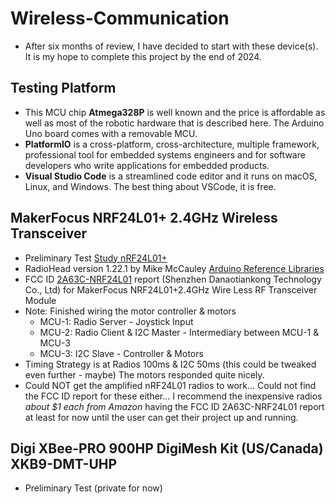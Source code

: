 # Wireless-Communication
- After six months of review, I have decided to start with these device(s). It is my hope to complete this project by the end of 2024. 

## Testing Platform
- This MCU chip **Atmega328P** is well known and the price is affordable as well as most of the robotic hardware that is described here. The Arduino Uno board comes with a removable MCU.
- **PlatformIO** is a cross-platform, cross-architecture, multiple framework, professional tool for embedded systems engineers and for software developers who write applications for embedded products. 
- **Visual Studio Code** is a streamlined code editor and it runs on macOS, Linux, and Windows. The best thing about VSCode, it is free.
  
## MakerFocus NRF24L01+ 2.4GHz Wireless Transceiver 
- Preliminary Test [Study nRF24L01+](https://drive.google.com/file/d/1nfAlSv4Ejyql8hRYMXsEH_Gaa7wh_Z5n)
- RadioHead version 1.22.1 by Mike McCauley [Arduino Reference Libraries](https://www.arduino.cc/reference/en/libraries/radiohead/)
- FCC ID [2A63C-NRF24L01](https://fcc.report/FCC-ID/2A63C-NRF24L01) report (Shenzhen Danaotiankong Technology Co., Ltd) for MakerFocus NRF24L01+2.4GHz Wire Less RF Transceiver Module
- Note: Finished wiring the motor controller & motors
  - MCU-1: Radio Server - Joystick Input
  - MCU-2: Radio Client & I2C Master - Intermediary between MCU-1 & MCU-3
  - MCU-3: I2C Slave - Controller & Motors
- Timing Strategy is at Radios 100ms & I2C 50ms (this could be tweaked even further - maybe) The motors responded quite nicely.
- Could NOT get the amplified nRF24L01 radios to work... Could not find the FCC ID report for these either... I recommend the inexpensive radios *about $1 each from Amazon* having the FCC ID 2A63C-NRF24L01 report at least for now until the user can get their project up and running.

## Digi XBee-PRO 900HP DigiMesh Kit (US/Canada) XKB9-DMT-UHP
- Preliminary Test (private for now)
